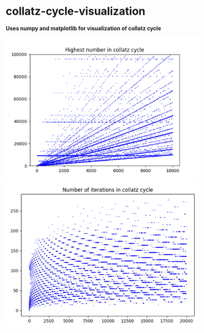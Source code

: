 # collatz-cycle-visualization
**Uses numpy and matplotlib for visualization of collatz cycle**

![Alt text](graphs/highest_value_collatz.png?raw=true "Graph_1")
![Alt text](graphs/iterations_collatz.png?raw=true "Graph_2")





